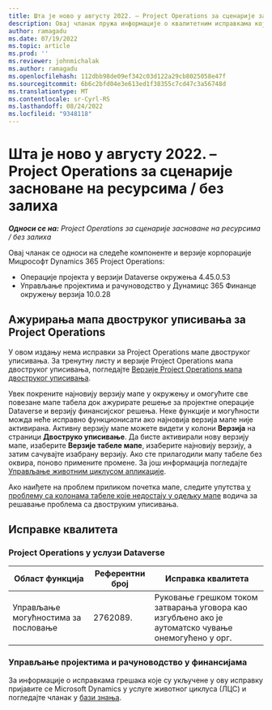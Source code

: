 ```yaml
---
title: Шта је ново у августу 2022. – Project Operations за сценарије засноване на ресурсима / без залиха
description: Овај чланак пружа информације о квалитетним исправкама које су доступне у издању корпорације Мицрософт Dynamics 365 Project Operations у августу 2022.
author: ramagadu
ms.date: 07/19/2022
ms.topic: article
ms.prod: ''
ms.reviewer: johnmichalak
ms.author: ramagadu
ms.openlocfilehash: 112dbb98de09ef342c03d122a29cb8025058e47f
ms.sourcegitcommit: 6b6c2bfd04e3e613ed1f38355c7cd47c3a56748d
ms.translationtype: MT
ms.contentlocale: sr-Cyrl-RS
ms.lasthandoff: 08/24/2022
ms.locfileid: "9348118"
---
```

# <a name="whats-new-august-2022---project-operations-for-resourcenon-stocked-based-scenarios"></a>Шта је ново у августу 2022. – Project Operations за сценарије засноване на ресурсима / без залиха

_**Односи се на:** Project Operations за сценарије засноване на ресурсима / без залиха_

Овај чланак се односи на следеће компоненте и верзије корпорације Мицрософт Dynamics 365 Project Operations:

- Операције пројекта у верзији Dataverse окружења 4.45.0.53
- Управљање пројектима и рачуноводство у Дyнамицс 365 Финанце окружењу верзија 10.0.28

## <a name="project-operations-dual-write-maps-updates"></a>Ажурирања мапа двоструког уписивања за Project Operations

У овом издању нема исправки за Project Operations мапе двоструког уписивања. За тренутну листу и верзије Project Operations мапа двоструког уписивања, погледајте [Верзије Project Operations мапа двоструког уписивања](../environment/resource-dual-write-maps.md).

Увек покрените најновију верзију мапе у окружењу и омогућите све повезане мапе табела док ажурирате решење за пројектне операције Dataverse и верзију финансијског решења. Неке функције и могућности можда неће исправно функционисати ако најновија верзија мапе није активирана. Активну верзију мапе можете видети у колони **Верзија** на страници **Двоструко уписивање**. Да бисте активирали нову верзију мапе, изаберите **Верзије табеле мапе**, изаберите најновију верзију, а затим сачувајте изабрану верзију. Ако сте прилагодили мапу табеле без оквира, поново примените промене. За још информација погледајте [Управљање животним циклусом апликације](/dynamics365/fin-ops-core/dev-itpro/data-entities/dual-write/app-lifecycle-management).

Ако наиђете на проблем приликом почетка мапе, следите упутства [у проблему са колонама табеле које недостају у одељку мапе](/dynamics365/fin-ops-core/dev-itpro/data-entities/dual-write/dual-write-troubleshooting-finops-upgrades#missing-table-columns-issue-on-maps) водича за решавање проблема са двоструким уписивања.

## <a name="quality-updates"></a>Исправке квалитета

### <a name="project-operations-on-dataverse"></a>Project Operations у услузи Dataverse

| Област функција | Референтни број | Исправка квалитета |
| --- | --- | --- |
| Управљање могућностима за пословање | 2762089. | Руковање грешком током затварања уговора као изгубљено ако је аутоматско чување онемогућено у орг.|

### <a name="project-management-and-accounting-in-finance"></a>Управљање пројектима и рачуноводство у финансијама

За информације о исправкама грешака које су укључене у ову исправку пријавите се Microsoft Dynamics у услуге животног циклуса (ЛЦС) и погледајте чланак у [бази знања](https://fix.lcs.dynamics.com/Issue/Details?bugId=694438).
